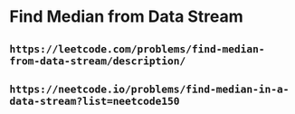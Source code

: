 # Find Median from Data Stream

## `https://leetcode.com/problems/find-median-from-data-stream/description/`

## `https://neetcode.io/problems/find-median-in-a-data-stream?list=neetcode150`
